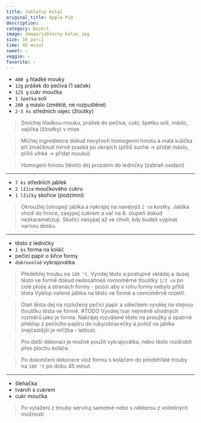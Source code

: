 ```yaml
---
title: Jablečný Koláč
original_title: Apple Pie
description: 
category: Dezert
image: image/jablecny_kolac.jpg
size: 16 porcí
time: 45 minut
sweet: ✓
veggie: ✓
favorite: ✓
---
```


* `400 g` hladké mouky
* `12g` prášek do pečiva (1 sáček)
* `125 g` cukr moučka
* `1 špetka` soli
* `200 g` máslo (změklé, né rozpuštěné)
* `2-3 ks` střednich vajec (žloutky)

> Smíchej hladkou mouku, prášek do pečiva, cukr, špetku soli, máslo, vajíčka (žloutky) v míse.

> Míchej ingredience dokud nevytvoří homogenní hmotu a malá kulička při zmáčknutí mírně praská po okrajích (příliš suché → přidat máslo, příliš vlhké → přidat mouku)

> Homogení hmotu (těsto) dej prozatím do ledničky (zabraň oxidaci)

---

* `7 ks` středních jablek
* `2 lžíce` moučkového cukru
* `1 lžičky` skořice (podzimní)

> Okroužlej (oloupej) jablka a nakrájej na nanejvýš `2 cm` kostky. Jablka vhoď do hrnce, zasypej cukrem a vař na 8. stupeň dokud nezkaramelizují.
> Skořici nasypej až ve chvíli, kdy budeš vypínat varnou desku.

---

* těsto z ledničky
* `1 ks` forma na koláč
* pečící papír o šířce formy
* `dobrovolně` vykrajovátka

> Předehřej troubu na `180 °C`.
> Vyndej těsto a postupně vkládej a dusej těsto ve formě dokud nedosáhneš rovnoměrné tlouštky `1/2 cm` po celé ploše a stranách formy - pozor aby v rohu formy nebylo příliš těsta
> Vyklop vařené jablka na těsto ve formě a rovnoměrně rozetři.

> Dlaň těsta dej na rozložený pečící papír a válečkem vyválej na stejnou tloušťku těsta ve formě. #TODO Vyválej tvar nejméně shodných rozměrů jako je forma. Nakrájej rozválené těsto na proužky a opatrně překlop z pečícího papíru do ruky/obracečky a polož na jablka (nejčastější je mřížka - lattice).

> Pro další dekoraci je možné použít vykrajovátka, nebo těsto rozdrobit přes plochu koláče.

> Po dokončení dekorace vlož formu s koláčem do předehřáté trouby na `180 °C` po dobu 45 minut.

---

* šlehačka
* tvaroh s cukrem
* cukr moučka

> Po vytažení z trouby servíruj samotné nebo s některou z volitelných možností
